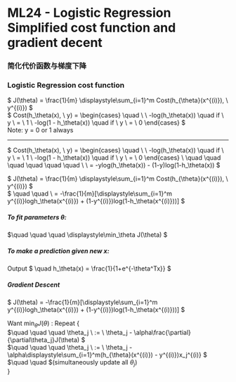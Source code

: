 # ML24 - Logistic Regression Simplified cost function and gradient decent

### 简化代价函数与梯度下降

### Logistic Regression cost function
$ J(\theta) = \frac{1}{m} \displaystyle\sum_{i=1}^m Cost(h_{\theta}(x^{(i)}), \ y^{(i)}) $  
$ Cost(h_\theta(x), \ y) = 
\begin{cases}
\quad \ \ -log(h_\theta(x)) \quad if \ y \ = \ 1 \\
-log(1 - h_\theta(x)) \quad if \ y \ = \ 0
\end{cases}
$  
Note: y = 0 or 1 always

---
$ Cost(h_\theta(x), \ y) = 
\begin{cases}
\quad \ \ -log(h_\theta(x)) \quad if \ y \ = \ 1 \\
-log(1 - h_\theta(x)) \quad if \ y \ = \ 0
\end{cases} \\
\quad \quad \quad \quad \quad \quad \ \ = -ylog(h_\theta(x)) - (1-y)log(1-h_\theta(x))
$

$ J(\theta) = \frac{1}{m} \displaystyle\sum_{i=1}^m Cost(h_{\theta}(x^{(i)}), \ y^{(i)}) $  
$ \quad \quad \ = -\frac{1}{m}[\displaystyle\sum_{i=1}^m y^{(i)}logh_\theta(x^{(i)}) + (1-y^{(i)})log(1-h_\theta(x^{(i)}))]  $  

##### To fit parameters $\theta$:
$\quad \quad \quad \displaystyle\min_\theta J(\theta) $

##### To make a prediction given new $x$:
Output $ \quad h_\theta(x) = \frac{1}{1+e^{-\theta^Tx}} $

##### Gradient Descent
$ J(\theta) = -\frac{1}{m}[\displaystyle\sum_{i=1}^m y^{(i)}logh_\theta(x^{(i)}) + (1-y^{(i)})log(1-h_\theta(x^{(i)}))]  $  

Want $\displaystyle\min_\theta J(\theta)$ :
Repeat {  
    $\quad \quad \quad \theta_j \ := \ \theta_j - \alpha\frac{\partial}{\partial\theta_j}J(\theta) $  
    $\quad \quad \quad \theta_j \ := \ \theta_j - \alpha\displaystyle\sum_{i=1}^m(h_{\theta}(x^{(i)}) - y^{(i)})x_j^{(i)} $  
    $\quad \quad $(simultaneously update all $\theta_j$)  
}